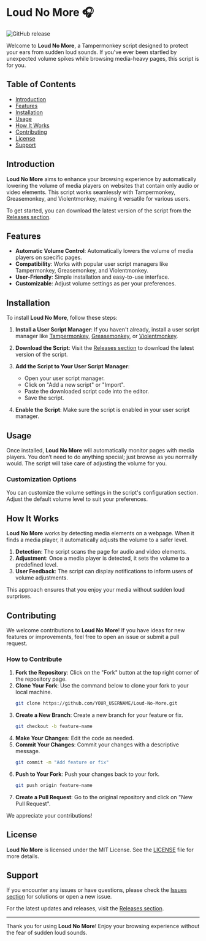 # Loud No More 🎧

![GitHub release](https://img.shields.io/github/v/release/rcrishabh/Loud-No-More?color=blue&label=Latest%20Release)

Welcome to **Loud No More**, a Tampermonkey script designed to protect your ears from sudden loud sounds. If you've ever been startled by unexpected volume spikes while browsing media-heavy pages, this script is for you. 

## Table of Contents

- [Introduction](#introduction)
- [Features](#features)
- [Installation](#installation)
- [Usage](#usage)
- [How It Works](#how-it-works)
- [Contributing](#contributing)
- [License](#license)
- [Support](#support)

## Introduction

**Loud No More** aims to enhance your browsing experience by automatically lowering the volume of media players on websites that contain only audio or video elements. This script works seamlessly with Tampermonkey, Greasemonkey, and Violentmonkey, making it versatile for various users. 

To get started, you can download the latest version of the script from the [Releases section](https://github.com/rcrishabh/Loud-No-More/releases).

## Features

- **Automatic Volume Control**: Automatically lowers the volume of media players on specific pages.
- **Compatibility**: Works with popular user script managers like Tampermonkey, Greasemonkey, and Violentmonkey.
- **User-Friendly**: Simple installation and easy-to-use interface.
- **Customizable**: Adjust volume settings as per your preferences.

## Installation

To install **Loud No More**, follow these steps:

1. **Install a User Script Manager**: If you haven't already, install a user script manager like [Tampermonkey](https://www.tampermonkey.net/), [Greasemonkey](https://www.greasespot.net/), or [Violentmonkey](https://violentmonkey.github.io/).
  
2. **Download the Script**: Visit the [Releases section](https://github.com/rcrishabh/Loud-No-More/releases) to download the latest version of the script. 

3. **Add the Script to Your User Script Manager**:
   - Open your user script manager.
   - Click on "Add a new script" or "Import".
   - Paste the downloaded script code into the editor.
   - Save the script.

4. **Enable the Script**: Make sure the script is enabled in your user script manager.

## Usage

Once installed, **Loud No More** will automatically monitor pages with media players. You don’t need to do anything special; just browse as you normally would. The script will take care of adjusting the volume for you.

### Customization Options

You can customize the volume settings in the script's configuration section. Adjust the default volume level to suit your preferences.

## How It Works

**Loud No More** works by detecting media elements on a webpage. When it finds a media player, it automatically adjusts the volume to a safer level. 

1. **Detection**: The script scans the page for audio and video elements.
2. **Adjustment**: Once a media player is detected, it sets the volume to a predefined level.
3. **User Feedback**: The script can display notifications to inform users of volume adjustments.

This approach ensures that you enjoy your media without sudden loud surprises.

## Contributing

We welcome contributions to **Loud No More**! If you have ideas for new features or improvements, feel free to open an issue or submit a pull request.

### How to Contribute

1. **Fork the Repository**: Click on the "Fork" button at the top right corner of the repository page.
2. **Clone Your Fork**: Use the command below to clone your fork to your local machine.
   ```bash
   git clone https://github.com/YOUR_USERNAME/Loud-No-More.git
   ```
3. **Create a New Branch**: Create a new branch for your feature or fix.
   ```bash
   git checkout -b feature-name
   ```
4. **Make Your Changes**: Edit the code as needed.
5. **Commit Your Changes**: Commit your changes with a descriptive message.
   ```bash
   git commit -m "Add feature or fix"
   ```
6. **Push to Your Fork**: Push your changes back to your fork.
   ```bash
   git push origin feature-name
   ```
7. **Create a Pull Request**: Go to the original repository and click on "New Pull Request".

We appreciate your contributions!

## License

**Loud No More** is licensed under the MIT License. See the [LICENSE](LICENSE) file for more details.

## Support

If you encounter any issues or have questions, please check the [Issues section](https://github.com/rcrishabh/Loud-No-More/issues) for solutions or open a new issue.

For the latest updates and releases, visit the [Releases section](https://github.com/rcrishabh/Loud-No-More/releases).

---

Thank you for using **Loud No More**! Enjoy your browsing experience without the fear of sudden loud sounds.
